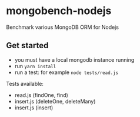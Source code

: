 # mongobench-nodejs

Benchmark various MongoDB ORM for Nodejs

## Get started

* you must have a local mongodb instance running
* run `yarn install`
* run a test: for example `node tests/read.js`

Tests available:

* read.js (findOne, find)
* insert.js (deleteOne, deleteMany)
* insert.js (insert)
